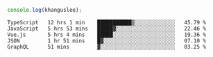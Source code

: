 ```js
console.log(khanguslee);
```

<!--START_SECTION:waka-->
```text
TypeScript   12 hrs 1 min    ███████████▒░░░░░░░░░░░░░   45.79 % 
JavaScript   5 hrs 53 mins   █████▓░░░░░░░░░░░░░░░░░░░   22.46 % 
Vue.js       5 hrs 4 mins    █████░░░░░░░░░░░░░░░░░░░░   19.36 % 
JSON         1 hr 51 mins    █▓░░░░░░░░░░░░░░░░░░░░░░░   07.10 % 
GraphQL      51 mins         ▓░░░░░░░░░░░░░░░░░░░░░░░░   03.25 % 
```
<!--END_SECTION:waka-->

<!--
**khanguslee/khanguslee** is a ✨ _special_ ✨ repository because its `README.md` (this file) appears on your GitHub profile.

Here are some ideas to get you started:

- 🔭 I’m currently working on ...
- 🌱 I’m currently learning ...
- 👯 I’m looking to collaborate on ...
- 🤔 I’m looking for help with ...
- 💬 Ask me about ...
- 📫 How to reach me: ...
- 😄 Pronouns: ...
- ⚡ Fun fact: ...
-->
